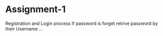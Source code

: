 # Assignment-1
Registration and Login process
if password is forget retrive password by their Username ...
